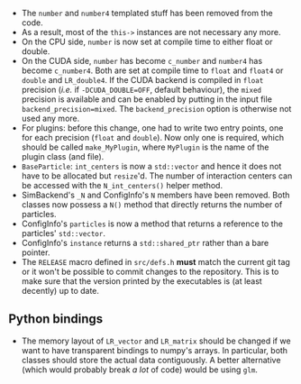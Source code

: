 * The `number` and `number4` templated stuff has been removed from the code.
* As a result, most of the `this->` instances are not necessary any more.
* On the CPU side, `number` is now set at compile time to either float or double.
* On the CUDA side, `number` has become `c_number` and `number4` has become `c_number4`. Both are set at compile time to `float` and `float4` or `double` and `LR_double4`. If the CUDA backend is compiled in `float` precision (*i.e.* if `-DCUDA_DOUBLE=OFF`, default behaviour), the `mixed` precision is available and can be enabled by putting in the input file `backend_precision=mixed`. The `backend_precision` option is otherwise not used any more.
* For plugins: before this change, one had to write two entry points, one for each precision (`float` and `double`). Now only one is required, which should be called `make_MyPlugin`, where `MyPlugin` is the name of the plugin class (and file).
* `BaseParticle`: `int_centers` is now a `std::vector` and hence it does not have to be allocated but `resize`'d. The number of interaction centers can be accessed with the `N_int_centers()` helper method.
* SimBackend's `_N` and ConfigInfo's `N` members have been removed. Both classes now possess a `N()` method that directly returns the number of particles.
* ConfigInfo's `particles` is now a method that returns a reference to the particles' `std::vector`.
* ConfigInfo's `instance` returns a `std::shared_ptr` rather than a bare pointer.
* The `RELEASE` macro defined in `src/defs.h` **must** match the current git tag or it won't be possible to commit changes to the repository. This is to make sure that the version printed by the executables is (at least decently) up to date.

## Python bindings

* The memory layout of `LR_vector` and `LR_matrix` should be changed if we want to have transparent bindings to numpy's arrays. In particular, both classes should store the actual data contiguously. A better alternative (which would probably break *a lot* of code) would be using `glm`.
